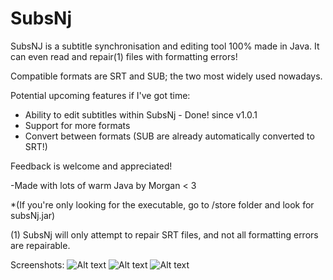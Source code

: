 # SubsNj
SubsNJ is a subtitle synchronisation and editing tool 100% made in Java.
It can even read and repair(1) files with formatting errors!

Compatible formats are SRT and SUB; the two most widely used nowadays.

Potential upcoming features if I've got time:
* Ability to edit subtitles within SubsNj - Done! since v1.0.1
* Support for more formats
* Convert between formats (SUB are already automatically converted to SRT!)

Feedback is welcome and appreciated!

-Made with lots of warm Java by Morgan < 3

*(If you're only looking for the executable, go to /store folder and look for subsNj.jar)

(1) SubsNj will only attempt to repair SRT files, and not all formatting errors are repairable.

Screenshots:
![Alt text](http://i.imgur.com/BosOSkB.png "A file ready to be synchronised")
![Alt text](http://i.imgur.com/ttSpFRF.png "Using the built-in editor")
![Alt text](http://i.imgur.com/82pKj6w.png "SubsNj performing repairs on a file with formatting errors") 
